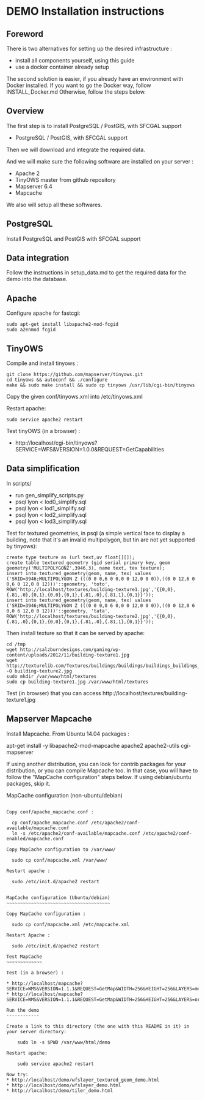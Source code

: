 DEMO Installation instructions
==============================

Foreword
--------

There is two alternatives for setting up the desired infrastructure :
* install all components yourself, using this guide
* use a docker container already setup

The second solution is easier, if you already have an environment with Docker installed.
If you want to go the Docker way, follow INSTALL_Docker.md
Otherwise, follow the steps below.

Overview
--------

The first step is to install PostgreSQL / PostGIS, with SFCGAL support
* PostgreSQL / PostGIS, with SFCGAL support

Then we will download and integrate the required data.

And we will make sure the following software are installed on your server :
* Apache 2
* TinyOWS master from github repository
* Mapserver 6.4
* Mapcache

We also will setup all these softwares.

PostgreSQL
----------

Install PostgreSQL and PostGIS with SFCGAL support

Data integration
----------------

Follow the instructions in setup_data.md to get the required data for the demo into the database.

Apache
------

Configure apache for fastcgi:

    sudo apt-get install libapache2-mod-fcgid
    sudo a2enmod fcgid

TinyOWS
-------

Compile and install tinyows :

    git clone https://github.com/mapserver/tinyows.git
    cd tinyows && autoconf && ./configure
    make && sudo make install && sudo cp tinyows /usr/lib/cgi-bin/tinyows

Copy the given conf/tinyows.xml into /etc/tinyows.xml

Restart apache:

    sudo service apache2 restart

Test tinyOWS (in a browser) :
* http://localhost/cgi-bin/tinyows?SERVICE=WFS&VERSION=1.0.0&REQUEST=GetCapabilities

Data simplification
-------------------

In scripts/
* run gen_simplify_scripts.py
* psql lyon < lod0_simplify.sql
* psql lyon < lod1_simplify.sql
* psql lyon < lod2_simplify.sql
* psql lyon < lod3_simplify.sql

Test for textured geometries, in psql (a simple vertical face to display a building, note that it's an invalid multipolygon, but tin are not yet supported by tinyows):

    create type texture as (url text,uv float[][]);
    create table textured_geometry (gid serial primary key, geom geometry('MULTIPOLYGONZ',3946,3), name text, tex texture);
    insert into textured_geometry(geom, name, tex) values ('SRID=3946;MULTIPOLYGON Z (((0 0 0,6 0 0,0 0 12,0 0 0)),((0 0 12,6 0 0,6 0 12,0 0 12)))'::geometry, 'toto', ROW('http://localhost/textures/building-texture1.jpg','{{0,0},{.81,.0},{0,1},{0,0},{0,1},{.81,.0},{.81,1},{0,1}}'));
    insert into textured_geometry(geom, name, tex) values ('SRID=3946;MULTIPOLYGON Z (((0 0 0,0 6 0,0 0 12,0 0 0)),((0 0 12,0 6 0,0 6 12,0 0 12)))'::geometry, 'tata', ROW('http://localhost/textures/building-texture2.jpg','{{0,0},{.81,.0},{0,1},{0,0},{0,1},{.81,.0},{.81,1},{0,1}}'));

Then install texture so that it can be served by apache:

    cd /tmp
    wget http://salzburndesigns.com/gaming/wp-content/uploads/2012/11/building-texture1.jpg 
    wget http://texturelib.com/Textures/buildings/buildings/buildings_buildings_0095_01_preview.jpg -O building-texture2.jpg
    sudo mkdir /var/www/html/textures
    sudo cp building-texture1.jpg /var/www/html/textures

Test (in browser) that you can access http://localhost/textures/building-texture1.jpg

Mapserver Mapcache
------------------

Install Mapcache. 
From Ubuntu 14.04 packages :

  apt-get install -y libapache2-mod-mapcache apache2 apache2-utils cgi-mapserver

If using another distribution, you can look for contrib packages for your distribution, or you can compile Mapcache too. In that case, you will have to follow the "MapCache configuration" steps below. If using debian/ubuntu packages, skip it.

MapCache configuration (non-ubuntu/debian)
~~~~~~~~~~~~~~~~~~~~~~~~~~~~~~~~~~~~~~~~~~

Copy conf/apache_mapcache.conf :

  cp conf/apache_mapcache.conf /etc/apache2/conf-available/mapcache.conf
  ln -s /etc/apache2/conf-available/mapcache.conf /etc/apache2/conf-enabled/mapcache.conf

Copy MapCache configuration to /var/www/

  sudo cp conf/mapcache.xml /var/www/

Restart apache :

  sudo /etc/init.d/apache2 restart


MapCache configuration (Ubuntu/debian)
~~~~~~~~~~~~~~~~~~~~~~~~~~~~~~~~~~~~~~

Copy MapCache configuration :

  sudo cp conf/mapcache.xml /etc/mapcache.xml

Restart Apache :

  sudo /etc/init.d/apache2 restart

Test MapCache
~~~~~~~~~~~~~

Test (in a browser) :

* http://localhost/mapcache?SERVICE=WMS&VERSION=1.1.1&REQUEST=GetMap&WIDTH=256&HEIGHT=256&LAYERS=mnt&STYLES=&FORMAT=image/png&SRS=EPSG:3946&TILED=true&DPI=96&MAP_RESOLUTION=96&FORMAT_OPTIONS=dpi:96&TRANSPARENT=TRUE&BBOX=1848500,5172000,1850500,5174000
* http://localhost/mapcache?SERVICE=WMS&VERSION=1.1.1&REQUEST=GetMap&WIDTH=256&HEIGHT=256&LAYERS=ortho&STYLES=&FORMAT=image/png&SRS=EPSG:3946&TILED=true&DPI=96&MAP_RESOLUTION=96&FORMAT_OPTIONS=dpi:96&TRANSPARENT=TRUE&BBOX=1848500,5172000,1850500,5174000 

Run the demo
------------

Create a link to this directory (the one with this README in it) in your server directory:

    sudo ln -s $PWD /var/www/html/demo

Restart apache:

    sudo service apache2 restart

Now try:
* http://localhost/demo/wfslayer_textured_geom_demo.html
* http://localhost/demo/wfslayer_demo.html
* http://localhost/demo/tiler_demo.html

